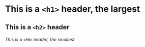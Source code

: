 # This is a `<h1>` header, the largest
## This is a `<h2>` header
###### This is a `<h6>` header, the smallest
